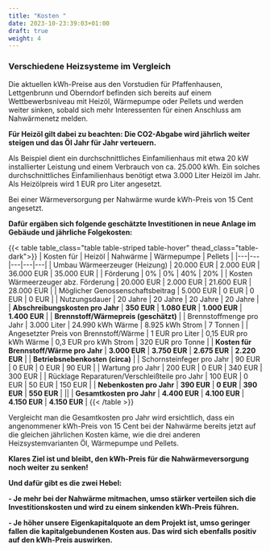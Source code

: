 ```yaml
---
title: "Kosten "
date: 2023-10-23:39:03+01:00
draft: true
weight: 4
---
```


### Verschiedene Heizsysteme im Vergleich

Die aktuellen kWh-Preise aus den Vorstudien für Pfaffenhausen, Lettgenbrunn und Oberndorf befinden sich bereits auf einem Wettbewerbsniveau mit Heizöl, Wärmepumpe oder Pellets und werden weiter sinken, sobald sich mehr Interessenten für einen Anschluss am Nahwärmenetz melden.

**Für Heizöl gilt dabei zu beachten: Die CO2-Abgabe wird jährlich weiter steigen und das Öl Jahr für Jahr verteuern.**


Als Beispiel dient ein durchschnittliches Einfamilienhaus mit etwa 20 kW installierter Leistung und einem Verbrauch von ca. 25.000 kWh.
Ein solches durchschnittliches Einfamilienhaus benötigt etwa 3.000 Liter Heizöl im Jahr.
Als Heizölpreis wird 1 EUR pro Liter angesetzt.

Bei einer Wärmeversorgung per Nahwärme wurde kWh-Preis von 15 Cent angesetzt.

**Dafür ergäben sich folgende geschätzte Investitionen in neue Anlage im Gebäude und jährliche Folgekosten:**

{{< table table_class="table table-striped table-hover" thead_class="table-dark">}}
| Kosten für          |  Heizöl   | Nahwärme     | Wärmepumpe  | Pellets |
|---|---|---|---|---|
| Umbau Wärmeerzeuger (Heizung) | 20.000 EUR | 2.000 EUR | 36.000 EUR | 35.000 EUR |
| Förderung  | 0% | 0% | 40% | 20% |
| Kosten Wärmeerzeuger abz. Förderung  | 20.000 EUR | 2.000 EUR | 21.600 EUR | 28.000 EUR |
| Möglicher Genossenschaftsbeitrag  | 5.000 EUR | 0 EUR | 0 EUR | 0 EUR |
| Nutzungsdauer  | 20 Jahre | 20 Jahre | 20 Jahre | 20 Jahre |
| **Abschreibungskosten pro Jahr**  | **350 EUR** | **1.080 EUR** | **1.000 EUR** | **1.400 EUR** |
| **Brennstoff/Wärmepreis (geschätzt)** |
| Brennstoffmenge pro Jahr  | 3.000 Liter | 24.990 kWh Wärme | 8.925 kWh Strom | 7 Tonnen |
| Angesetzter Preis von Brennstoff/Wärme  | 1 EUR pro Liter | 0,15 EUR pro kWh Wärme | 0,3 EUR pro kWh Strom | 320 EUR pro Tonne |
| **Kosten für Brennstoff/Wärme pro Jahr**  | **3.000 EUR** | **3.750 EUR** | **2.675 EUR** | **2.220 EUR** |
| **Betriebsnebenkosten (circa)** |
| Schornsteinfeger pro Jahr  | 90 EUR | 0 EUR | 0 EUR | 90 EUR |
| Wartung  pro Jahr  | 200 EUR | 0 EUR | 340 EUR | 300 EUR |
| Rücklage Reparaturen/Verschleißteile  pro Jahr  | 100 EUR | 0 EUR | 50 EUR | 150 EUR |
| **Nebenkosten  pro Jahr**  | **390 EUR** | **0 EUR** | **390 EUR** | **550 EUR** |
||
| **Gesamtkosten pro Jahr**  | **4.400 EUR** | **4.100 EUR** | **4.150 EUR** | **4.150 EUR** |
{{< /table >}}

Vergleicht man die Gesamtkosten pro Jahr wird ersichtlich, dass ein angenommener kWh-Preis von 15 Cent bei der Nahwärme bereits jetzt auf die gleichen jährlichen Kosten käme, wie die drei anderen Heizsystemvarianten Öl, Wärmepumpe und Pellets.

**Klares Ziel ist und bleibt, den kWh-Preis für die Nahwärmeversorgung noch weiter zu senken!**

**Und dafür gibt es die zwei Hebel:**

**- Je mehr bei der Nahwärme mitmachen, umso stärker verteilen sich die Investitionskosten und wird zu einem sinkenden kWh-Preis führen.**

**- Je höher unsere Eigenkapitalquote an dem Projekt ist, umso geringer fallen die kapitalgebundenen Kosten aus. Das wird sich ebenfalls positiv auf den kWh-Preis auswirken.** 


